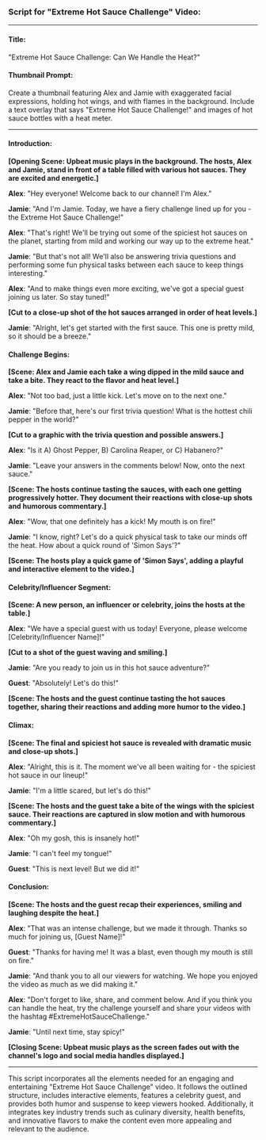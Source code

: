 ### Script for "Extreme Hot Sauce Challenge" Video:

---

#### **Title**:
"Extreme Hot Sauce Challenge: Can We Handle the Heat?"

#### **Thumbnail Prompt**:
Create a thumbnail featuring Alex and Jamie with exaggerated facial expressions, holding hot wings, and with flames in the background. Include a text overlay that says "Extreme Hot Sauce Challenge!" and images of hot sauce bottles with a heat meter.

---

#### **Introduction**:

**[Opening Scene: Upbeat music plays in the background. The hosts, Alex and Jamie, stand in front of a table filled with various hot sauces. They are excited and energetic.]**

**Alex**: "Hey everyone! Welcome back to our channel! I'm Alex."

**Jamie**: "And I'm Jamie. Today, we have a fiery challenge lined up for you - the Extreme Hot Sauce Challenge!"

**Alex**: "That's right! We'll be trying out some of the spiciest hot sauces on the planet, starting from mild and working our way up to the extreme heat."

**Jamie**: "But that's not all! We'll also be answering trivia questions and performing some fun physical tasks between each sauce to keep things interesting."

**Alex**: "And to make things even more exciting, we've got a special guest joining us later. So stay tuned!"

**[Cut to a close-up shot of the hot sauces arranged in order of heat levels.]**

**Jamie**: "Alright, let's get started with the first sauce. This one is pretty mild, so it should be a breeze."

#### **Challenge Begins**:

**[Scene: Alex and Jamie each take a wing dipped in the mild sauce and take a bite. They react to the flavor and heat level.]**

**Alex**: "Not too bad, just a little kick. Let's move on to the next one."

**Jamie**: "Before that, here's our first trivia question! What is the hottest chili pepper in the world?"

**[Cut to a graphic with the trivia question and possible answers.]**

**Alex**: "Is it A) Ghost Pepper, B) Carolina Reaper, or C) Habanero?"

**Jamie**: "Leave your answers in the comments below! Now, onto the next sauce."

**[Scene: The hosts continue tasting the sauces, with each one getting progressively hotter. They document their reactions with close-up shots and humorous commentary.]**

**Alex**: "Wow, that one definitely has a kick! My mouth is on fire!"

**Jamie**: "I know, right? Let's do a quick physical task to take our minds off the heat. How about a quick round of 'Simon Says'?"

**[Scene: The hosts play a quick game of 'Simon Says', adding a playful and interactive element to the video.]**

#### **Celebrity/Influencer Segment**:

**[Scene: A new person, an influencer or celebrity, joins the hosts at the table.]**

**Alex**: "We have a special guest with us today! Everyone, please welcome [Celebrity/Influencer Name]!"

**[Cut to a shot of the guest waving and smiling.]**

**Jamie**: "Are you ready to join us in this hot sauce adventure?"

**Guest**: "Absolutely! Let's do this!"

**[Scene: The hosts and the guest continue tasting the hot sauces together, sharing their reactions and adding more humor to the video.]**

#### **Climax**:

**[Scene: The final and spiciest hot sauce is revealed with dramatic music and close-up shots.]**

**Alex**: "Alright, this is it. The moment we've all been waiting for - the spiciest hot sauce in our lineup!"

**Jamie**: "I'm a little scared, but let's do this!"

**[Scene: The hosts and the guest take a bite of the wings with the spiciest sauce. Their reactions are captured in slow motion and with humorous commentary.]**

**Alex**: "Oh my gosh, this is insanely hot!"

**Jamie**: "I can't feel my tongue!"

**Guest**: "This is next level! But we did it!"

#### **Conclusion**:

**[Scene: The hosts and the guest recap their experiences, smiling and laughing despite the heat.]**

**Alex**: "That was an intense challenge, but we made it through. Thanks so much for joining us, [Guest Name]!"

**Guest**: "Thanks for having me! It was a blast, even though my mouth is still on fire."

**Jamie**: "And thank you to all our viewers for watching. We hope you enjoyed the video as much as we did making it."

**Alex**: "Don't forget to like, share, and comment below. And if you think you can handle the heat, try the challenge yourself and share your videos with the hashtag #ExtremeHotSauceChallenge."

**Jamie**: "Until next time, stay spicy!"

**[Closing Scene: Upbeat music plays as the screen fades out with the channel's logo and social media handles displayed.]**

---

This script incorporates all the elements needed for an engaging and entertaining "Extreme Hot Sauce Challenge" video. It follows the outlined structure, includes interactive elements, features a celebrity guest, and provides both humor and suspense to keep viewers hooked. Additionally, it integrates key industry trends such as culinary diversity, health benefits, and innovative flavors to make the content even more appealing and relevant to the audience.